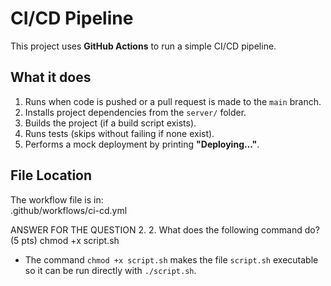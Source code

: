 # CI/CD Pipeline

This project uses **GitHub Actions** to run a simple CI/CD pipeline.  

## What it does
1. Runs when code is pushed or a pull request is made to the `main` branch.  
2. Installs project dependencies from the `server/` folder.  
3. Builds the project (if a build script exists).  
4. Runs tests (skips without failing if none exist).  
5. Performs a mock deployment by printing **"Deploying..."**.  

## File Location
The workflow file is in:  
.github/workflows/ci-cd.yml

ANSWER FOR THE QUESTION 2.
2. What does the following command do? (5 pts)
chmod +x script.sh

- The command `chmod +x script.sh` makes the file `script.sh` executable so it can be run directly with `./script.sh`.

